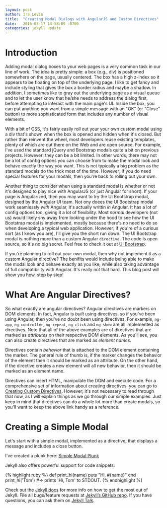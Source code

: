 ```yaml
---
layout: post
author: Ira Levin
title:  "Creating Modal Dialogs with AngularJS and Custom Directives"
date:   2016-03-17 14:58:09 -0700
categories: jekyll update
---
```

# Introduction
Adding modal dialog boxes to your web pages is a very common task in our line of work.  The idea is pretty simple: a box (e.g., div) is positioned somewhere on the page, usually centered.  The box has a high z-index so it appears to be floating on top of the underlying page.  I like to get fancy and include styling that gives the box a border radius and maybe a shadow.  In addition, I sometimes like to gray out the underlying page as a visual queue and to let the user know that he/she needs to address the dialog first, before attempting to interact with the main page's UI.  Inside the box, you can put anything you want from a simple message with an "OK" (or "Close" button) to more sophisticated form that includes any number of visual elements.

With a bit of CSS, it's fairly easily roll out your your own custom modal using a div that's shown when the box is opened and hidden when it's closed.  But rather than reinvent the wheel, most developers reuse existing templates, plenty of which are out there on the Web and are open source.  For example, I've used the standard jQuery and Bootstrap modals quite a bit on previous projects.  However; they can be a bit limited.  In other words, there may not be a lot of config options you can choose from to make the modal look and behave exactly the way you want.  This is not typically a big problem as the standard modals do the trick most of the time.  However; if you do need special features for your modals, then you're back to rolling out your own.

Another thing to consider when using a standard modal is whether or not it's designed to play nice with AngularJS (or just Angular for short).  If your page is Angularized, then you may want to try the UI Bootstrap modal, designed by the Angular UI team.  Not ony doees the UI Bootstrap modal work seamlessly  *with* Angular, it's actually writtin *in* Angular.  It has a lot of config options too, giving it a lot of flexibility.  Most *normal* developers (not us) would likely shy away from looking under the hood to see how the UI Bootstrap modal is implemented, mostly because there's no need to do so when developing a typical web application.  However; if you're of a curious sort (as I know you are), I'll give you the short run down.  The UI Bootstrap modal is nothing more than a custom Angular `directive`.  The code is open source, so it's no big secret.  Feel free to check it out at [UI Bootstrap][ui-bootstrap].

If you're planning to roll out your own modal, then why not implement it as a custom Angular directive?  The benifits would include being able to make the modal look and behave exactly as you like, while also taking advantage of full compatibility with Angular.  It's really not that hard.  This blog post will show you how, step by step!

# What Are Angular Directives?
So what exactly are angular directives?  Angular directives are markers on DOM elements.  In fact, Angular is *built* using directives, so if you've been using Angular, then you've no doubt been using directives.  For example, `ng-app`, `ng-controller`, `ng-repeat`, `ng-click` and `ng-show` are all implemented as directives.  Note that all of the above examples are of directives that are marked as *attributes* on their respective DOM elements.  As you'll see, you can also create directives that are marked as *element names*.

Directives contain *behavior* that is attached to the DOM element containing the marker.  The general rule of thumb is, if the marker changes the behavior of the element then it should be marked as an attribute.  On the other hand, if the directive creates a new element will all new behavior, then it should be marked as an element name.

Directives can insert HTML, manipulate the DOM and execute code.  For a comprehensive set of information about creating directives, you can go to [Creating Custom Directives][creating-custom-directives].  However; it's not necessary to read through that now, as I will explain things as we go through our simple examples.  Just keep in mind that directives can do a whole lot more than create modals, so you'll want to keep the above link handy as a reference.

# Creating a Simple Modal
Let's start with a simple modal, implemented as a directive, that displays a message and includes a close button.

I've created a plunk here: [Simple Modal Plunk][simple-modal-plunk]



Jekyll also offers powerful support for code snippets:

{% highlight ruby %}
def print_hi(name)
  puts "Hi, #{name}"
end
print_hi('Tom')
#=> prints 'Hi, Tom' to STDOUT.
{% endhighlight %}

Check out the [Jekyll docs][jekyll-docs] for more info on how to get the most out of Jekyll. File all bugs/feature requests at [Jekyll’s GitHub repo][jekyll-gh]. If you have questions, you can ask them on [Jekyll Talk][jekyll-talk].

[jekyll-docs]: http://jekyllrb.com/docs/home
[jekyll-gh]:   https://github.com/jekyll/jekyll
[jekyll-talk]: https://talk.jekyllrb.com/
[ui-bootstrap]: https://angular-ui.github.io/bootstrap/
[creating-custom-directives]: https://docs.angularjs.org/guide/directive
[simple-modal-plunk]: http://plnkr.co/edit/3DvMp4OoZLNaMvJQlO4C
